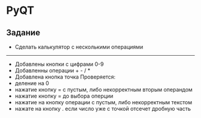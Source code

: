 # PyQT
## Задание
- Сделать калькулятор с несколькими операциями
-------
- Добавлены кнопки с цифрами 0-9
- Добавленны операции + - / * 
- Добавлена кнопка точка
Проверяется:
- деление на 0
- нажатие кнопку = с пустым, либо некорректным вторым операндом 
- нажатие кнопку = до выбора оперции
- нажатие на кнопку операции с пустым, либо некорректным текстом
- нажате на кнопку . если число уже с точкой отсечет дробную часть
